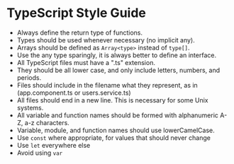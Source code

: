 # TypeScript Style Guide

* Always define the return type of functions.
* Types should be used whenever necessary (no implicit any).
* Arrays should be defined as ```Array<type>``` instead of ```type[]```.
* Use the any type sparingly, it is always better to define an interface.
* All TypeScript files must have a ".ts" extension.
* They should be all lower case, and only include letters, numbers, and periods.
* Files should include in the filename what they represent, as in (app.component.ts or users.service.ts)
* All files should end in a new line. This is necessary for some Unix systems.
* All variable and function names should be formed with alphanumeric A-Z, a-z characters.
* Variable, module, and function names should use lowerCamelCase.
* Use ```const``` where appropriate, for values that should never change
* Use ```let``` everywhere else
* Avoid using ```var```
